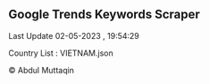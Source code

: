 

## Google Trends Keywords Scraper 
 
Last Update 02-05-2023 , 19:54:29

Country List :
VIETNAM.json



© Abdul Muttaqin 
